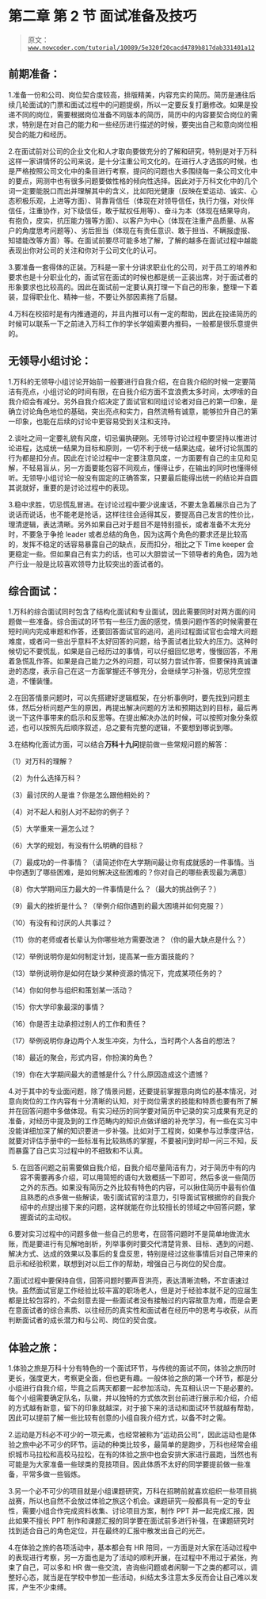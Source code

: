 # 第二章 第 2 节 面试准备及技巧

> 原文：[`www.nowcoder.com/tutorial/10089/5e320f20cacd4789b817dab331401a12`](https://www.nowcoder.com/tutorial/10089/5e320f20cacd4789b817dab331401a12)

## **前期准备：**

1.准备一份和公司、岗位契合度较高，排版精美，内容充实的简历。简历是通往后续几轮面试的门票和面试过程中的问题提纲，所以一定要反复打磨修改。如果是投递不同的岗位，需要根据岗位准备不同版本的简历，简历中的内容要契合岗位的需求，特别是在对自己的能力和一些经历进行描述的时候，要突出自己和意向岗位相契合的能力和经历。

2.在面试前对公司的企业文化和人才取向要做充分的了解和研究，特别是对于万科这样一家讲情怀的公司来说，是十分注重公司文化的。在进行人才选拔的时候，也是严格按照公司文化中的条目进行考察，提问的问题也大多围绕每一条公司文化中的要点，网测中也有很多问题要做性格的倾向性选择。因此对于万科文化中的几个词一定要能脱口而出并理解其中的含义，比如阳光健康（反映在爱运动、诚实、心态积极乐观，上进等方面）、背靠背信任（体现在对领导信任，执行力强，对伙伴信任，注重协作，对下级信任，敢于赋权任用等）、奋斗为本（体现在结果导向，有抱负，皮实，抗压能力强等方面）、以客户为中心（体现在注重产品质量、从客户的角度思考问题等）、劣后担当（体现在有责任意识、敢于担当、不瞒报虚报、知错能改等方面）等。在面试前要尽可能多地了解，了解的越多在面试过程中越能表现出你对公司的关注和你对于公司文化的认可。

3.要准备一套得体的正装。万科是一家十分讲求职业化的公司，对于员工的培养和要求也是十分职业化的，面试官在面试的时候也都是统一正装出席，对于面试者的形象要求也比较高的。因此在面试前一定要认真打理一下自己的形象，整理一下着装，显得职业化、精神一些，不要让外部因素拖了后腿。

4.万科在校招时是有内推通道的，并且内推可以有一定的帮助，因此在投递简历的时候可以联系一下之前进入万科工作的学长学姐索要内推码，一般都是很乐意提供的。

## **无领导小组讨论**：

1.万科的无领导小组讨论开始前一般要进行自我介绍，在自我介绍的时候一定要简洁有亮点，小组讨论的时间有限，在自我介绍方面不宜浪费太多时间，太啰嗦的自我介绍会有减分。另外自我介绍决定了面试官和同组讨论者对自己的第一印象，是确立讨论角色地位的基础，突出亮点和实力，自然流畅有诚意，能够拉升自己的第一印象，也能在后续的讨论中更容易受到关注和支持。

2.谈吐之间一定要礼貌有风度，切忌偏执硬刚。无领导讨论过程中要坚持以推进讨论进程，达成统一结果为目标和原则，一切不利于统一结果达成，破坏讨论氛围的行为都是扣分点。因此在讨论过程中一定要注意风度，一方面要有自己的主见和见解，不轻易盲从，另一方面要能包容不同观点，懂得让步，在输出的同时也懂得倾听。无领导小组讨论一般没有固定的正确答案，只要最后能得出统一的结论并自圆其说就好，重要的是讨论过程中的表现。

3.稳中求胜，切忌慌乱冒进。在讨论过程中要少说废话，不要太急着展示自己为了说话而说话，也不能老是抢话，这样往往会适得其反，要提高自己发言的性价比，理清逻辑，表达清晰。另外如果自己对于题目不是特别擅长，或者准备不太充分时，不要急于争抢 leader 或者总结的角色，因为这两个角色的要求还是比较高的，发挥不稳定的话容易暴露自己的缺点，反而扣分，相比之下 Time keeper 会更稳定一些。但如果自己有实力的话，也可以大胆尝试一下领导者的角色，因为地产行业一般是比较喜欢领导力比较突出的面试者的。

## **综合面试**：

1.万科的综合面试同时包含了结构化面试和专业面试，因此需要同时对两方面的问题做一些准备。综合面试的环节有一些压力面的感觉，情景问题作答的时候需要在短时间内完成审题和作答，还要回答面试官的追问，追问过程面试官也会增大问题难度，或者问一些出乎意料不太好回答的问题，给予面试者比较大的压力。这种时候切记不要慌乱，如果是自己经历过的事情，可以仔细回忆思考，慢慢回答，不用着急慌乱作答。如果是自己能力之外的问题，可以努力尝试作答，但要保持真诚谦逊的态度，表示自己在这一方面掌握还不够充分，会继续学习补强，切忌凭空捏造，不懂装懂。

2.在回答情景问题时，可以先搭建好逻辑框架，在分析事例时，要先找到问题主体，然后分析问题产生的原因，再提出解决问题的方法和预期达到的目标，最后再说一下这件事带来的启示和反思等。在提出解决办法的时候，可以按照对象分条叙述，也可以按照先后顺序叙述，总之要有完整的逻辑，不要想到哪说到哪。

3.在结构化面试方面，可以结合**万科十九问**提前做一些常规问题的解答：

（1）对万科的理解？

（2）为什么选择万科？

（3）最讨厌的人是谁？你是怎么跟他相处的？

（4）对不起人和别人对不起你的例子？

（5）大学重来一遍怎么过？

（6）大学的规划，有没有什么明确的目标？

（7）最成功的一件事情？（请简述你在大学期间最让你有成就感的一件事情。当中你遇到了哪些困难，是如何解决这些困难的？你对自己的哪些表现最为满意）

（8）你大学期间压力最大的一件事情是什么？（最大的挑战例子？）

（9）最大的挫折是什么？（举例介绍你遇到的最大困境并如何克服？）

（10）有没有和讨厌的人共事过？

（11）你的老师或者长辈认为你哪些地方需要改进？（你的最大缺点是什么？）

（12）举例说明你是如何制定计划，提高某一些方面技能的？

（13）举例说明你是如何在缺少某种资源的情况下，完成某项任务的？

（14）你如何参与组织和策划某一活动？

（15）你大学印象最深的事情？

（16）你是否主动承担过别人的工作和责任？

（17）举例说明你身边两个人发生冲突，为什么，当时两个人各自的想法？

（18）最近的聚会，形式内容，你扮演的角色？

（19）你在大学期间最大的遗憾是什么？什么原因造成这个遗憾？

4.对于其中的专业面问题，除了情景问题，还要提前掌握意向岗位的基本情况，对意向岗位的工作内容有十分清晰的认知，对于岗位需求的技能和特质也要有所了解并在回答问题中多做体现。有实习经历的同学要对简历中记录的实习成果有充足的准备，对经历中提及到的工作范畴内的知识点做详细的补充学习，有一些在实习中没能详细加深了解的知识要进一步补强。比如对于工程岗，如果参与过季度评估，就要对评估手册中的一些标准有比较熟练的掌握，不要被问到时却一问三不知，反而暴露了自己实习过程中的不细致和不认真。

5.  在回答问题之前需要做自我介绍，自我介绍尽量简洁有力，对于简历中有的内容不需要再多介绍，可以用简短的语句大致概括一下即可，然后多说一些简历之外的东西。如果没有简历之外比较有特色的内容，可以揪住简历中最有价值且熟悉的点多做一些解读，吸引面试官的注意力，引导面试官根据你的自我介绍中的点提出接下来的问题，这样就能在你比较擅长的领域之中回答问题，掌握面试的主动权。

6.要对实习过程中的问题多做一些自己的思考，在回答问题时不是简单地做流水账，而是要进行有见解地剖析，列举事例时要交代清楚背景、目标、遇到的问题、解决方式、达成的效果以及事后的复盘反思，特别是经过这些事情后对自己带来的启示和经验积累，联想到对以后工作的帮助，增强自己与岗位的契合度。

7.面试过程中要保持自信，回答问题时要声音洪亮，表达清晰流畅，不宜语速过快。虽然面试官是工作经验比较丰富的职场老人，但是对于经验本就不足的应届生都是比较包容的，不会刻意去提一些面试者没有接触过的内容故意为难，而是会更在意面试者的综合素质、以往经历的真实性和面试者在经历中的思考与收获，从而判断面试者的成长潜力和与公司、岗位的契合度。

## **体验之旅：**

1.体验之旅是万科十分有特色的一个面试环节，与传统的面试不同，体验之旅历时更长，强度更大，考察更全面，但也更有趣。一般体验之旅的第一个环节，都是分小组进行自我介绍，毕竟之后两天都要一起参加活动，先互相认识一下是必要的。每个小组需要确定队名，队徽，并以独特的方式依次到台前进行展示和介绍，介绍的方式越有新意，留下的印象就越深，对于接下来的活动和面试环节就越有帮助，因此可以提前了解一些比较有创意的小组自我介绍方式，以备不时之需。

2.运动是万科必不可少的一项元素，也经常被称为“运动员公司”，因此运动也是体验之旅中必不可少的环节。运动的种类比较多，最简单的是跑步，万科也经常会组织城市马拉松和高校马拉松，在有的体验之旅中也会安排大家进行晨跑，当然也有可能是为大家准备一些球类的竞技项目。因此体质不太好的同学要提前做一些准备，平常多做一些锻炼。

3.另一个必不可少的项目就是小组课题研究，万科在招聘前就喜欢组织一些项目挑战赛，所以也自然不会放过体验之旅这个机会。课题研究一般都具有一定的专业性，需要小组合作完成资料收集、讨论项目方案，制作 PPT 并一起完成汇报，因此如果不擅长 PPT 制作和课题汇报的同学要在面试前多进行补强，在课题研究时找到适合自己的角色定位，并在最终的汇报中散发出自己的光芒。

4.在体验之旅的各项活动中，基本都会有 HR 陪同，一方面是对大家在活动过程中的表现进行考察，另一方面也是为了活动的顺利开展，在过程中不用过于紧张，拘束了自己，可以多和 HR 做一些交流，咨询些问题或者闲聊一下之类的都可以，调整好心态，就当是在学校中参加一些活动，纠结太多注意太多反而会让自己难以发挥，产生不少束缚。